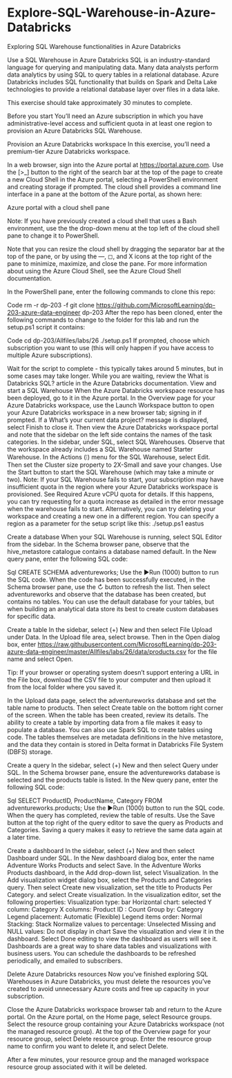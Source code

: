 # Explore-SQL-Warehouse-in-Azure-Databricks
Exploring SQL Warehouse functionalities in Azure Databricks


Use a SQL Warehouse in Azure Databricks
SQL is an industry-standard language for querying and manipulating data. Many data analysts perform data analytics by using SQL to query tables in a relational database. Azure Databricks includes SQL functionality that builds on Spark and Delta Lake technologies to provide a relational database layer over files in a data lake.

This exercise should take approximately 30 minutes to complete.

Before you start
You’ll need an Azure subscription in which you have administrative-level access and sufficient quota in at least one region to provision an Azure Databricks SQL Warehouse.

Provision an Azure Databricks workspace
In this exercise, you’ll need a premium-tier Azure Databricks workspace.

In a web browser, sign into the Azure portal at https://portal.azure.com.
Use the [>_] button to the right of the search bar at the top of the page to create a new Cloud Shell in the Azure portal, selecting a PowerShell environment and creating storage if prompted. The cloud shell provides a command line interface in a pane at the bottom of the Azure portal, as shown here:

Azure portal with a cloud shell pane

Note: If you have previously created a cloud shell that uses a Bash environment, use the the drop-down menu at the top left of the cloud shell pane to change it to PowerShell.

Note that you can resize the cloud shell by dragging the separator bar at the top of the pane, or by using the —, ◻, and X icons at the top right of the pane to minimize, maximize, and close the pane. For more information about using the Azure Cloud Shell, see the Azure Cloud Shell documentation.

In the PowerShell pane, enter the following commands to clone this repo:

Code
 rm -r dp-203 -f
 git clone https://github.com/MicrosoftLearning/dp-203-azure-data-engineer dp-203
After the repo has been cloned, enter the following commands to change to the folder for this lab and run the setup.ps1 script it contains:

Code
 cd dp-203/Allfiles/labs/26
 ./setup.ps1
If prompted, choose which subscription you want to use (this will only happen if you have access to multiple Azure subscriptions).

Wait for the script to complete - this typically takes around 5 minutes, but in some cases may take longer. While you are waiting, review the What is Databricks SQL? article in the Azure Databricks documentation.
View and start a SQL Warehouse
When the Azure Databricks workspace resource has been deployed, go to it in the Azure portal.
In the Overview page for your Azure Databricks workspace, use the Launch Workspace button to open your Azure Databricks workspace in a new browser tab; signing in if prompted.
If a What’s your current data project? message is displayed, select Finish to close it. Then view the Azure Databricks workspace portal and note that the sidebar on the left side contains the names of the task categories.
In the sidebar, under SQL, select SQL Warehouses.
Observe that the workspace already includes a SQL Warehouse named Starter Warehouse.
In the Actions (⁝) menu for the SQL Warehouse, select Edit. Then set the Cluster size property to 2X-Small and save your changes.
Use the Start button to start the SQL Warehouse (which may take a minute or two).
Note: If your SQL Warehouse fails to start, your subscription may have insufficient quota in the region where your Azure Databricks workspace is provisioned. See Required Azure vCPU quota for details. If this happens, you can try requesting for a quota increase as detailed in the error message when the warehouse fails to start. Alternatively, you can try deleting your workspace and creating a new one in a different region. You can specify a region as a parameter for the setup script like this: ./setup.ps1 eastus

Create a database
When your SQL Warehouse is running, select SQL Editor from the sidebar.
In the Schema browser pane, observe that the hive_metastore catalogue contains a database named default.
In the New query pane, enter the following SQL code:

Sql
 CREATE SCHEMA adventureworks;
Use the ►Run (1000) button to run the SQL code.
When the code has been successfully executed, in the Schema browser pane, use the ↻ button to refresh the list. Then select adventureworks and observe that the database has been created, but contains no tables.
You can use the default database for your tables, but when building an analytical data store its best to create custom databases for specific data.

Create a table
In the sidebar, select (+) New and then select File Upload under Data.
In the Upload file area, select browse. Then in the Open dialog box, enter https://raw.githubusercontent.com/MicrosoftLearning/dp-203-azure-data-engineer/master/Allfiles/labs/26/data/products.csv for the file name and select Open.

Tip: If your browser or operating system doesn’t support entering a URL in the File box, download the CSV file to your computer and then upload it from the local folder where you saved it.

In the Upload data page, select the adventureworks database and set the table name to products. Then select Create table on the bottom right corner of the screen.
When the table has been created, review its details.
The ability to create a table by importing data from a file makes it easy to populate a database. You can also use Spark SQL to create tables using code. The tables themselves are metadata definitions in the hive metastore, and the data they contain is stored in Delta format in Databricks File System (DBFS) storage.

Create a query
In the sidebar, select (+) New and then select Query under SQL.
In the Schema browser pane, ensure the adventureworks database is selected and the products table is listed.
In the New query pane, enter the following SQL code:

Sql
 SELECT ProductID, ProductName, Category
 FROM adventureworks.products; 
Use the ►Run (1000) button to run the SQL code.
When the query has completed, review the table of results.
Use the Save button at the top right of the query editor to save the query as Products and Categories.
Saving a query makes it easy to retrieve the same data again at a later time.

Create a dashboard
In the sidebar, select (+) New and then select Dashboard under SQL.
In the New dashboard dialog box, enter the name Adventure Works Products and select Save.
In the Adventure Works Products dashboard, in the Add drop-down list, select Visualization.
In the Add visualization widget dialog box, select the Products and Categories query. Then select Create new visualization, set the title to Products Per Category. and select Create visualization.
In the visualization editor, set the following properties:
Visualization type: bar
Horizontal chart: selected
Y column: Category
X columns: Product ID : Count
Group by: Category
Legend placement: Automatic (Flexible)
Legend items order: Normal
Stacking: Stack
Normalize values to percentage: Unselected
Missing and NULL values: Do not display in chart
Save the visualization and view it in the dashboard.
Select Done editing to view the dashboard as users will see it.
Dashboards are a great way to share data tables and visualizations with business users. You can schedule the dashboards to be refreshed periodically, and emailed to subscribers.

Delete Azure Databricks resources
Now you’ve finished exploring SQL Warehouses in Azure Databricks, you must delete the resources you’ve created to avoid unnecessary Azure costs and free up capacity in your subscription.

Close the Azure Databricks workspace browser tab and return to the Azure portal.
On the Azure portal, on the Home page, select Resource groups.
Select the resource group containing your Azure Databricks workspace (not the managed resource group).
At the top of the Overview page for your resource group, select Delete resource group.
Enter the resource group name to confirm you want to delete it, and select Delete.

After a few minutes, your resource group and the managed workspace resource group associated with it will be deleted.
